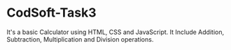 # CodSoft-Task3
It's a basic Calculator using HTML, CSS and JavaScript. It Include Addition, Subtraction, Multiplication and Division operations. 
